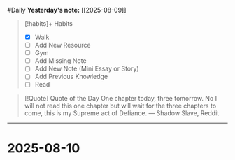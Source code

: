 #Daily
**Yesterday's note:** [[2025-08-09]]

> [!habits]+ Habits 
>- [x] Walk 
>- [ ] Add New Resource
> - [ ] Gym 
> - [ ] Add Missing Note
> - [ ] Add New Note (Mini Essay or Story)
> - [ ] Add Previous Knowledge  
> - [ ] Read

> [!Quote]  Quote of the Day
> One chapter today, three tomorrow. No I will not read this one chapter but will wait for the three chapters to come, this is my Supreme act of Defiance.
> — Shadow Slave, Reddit


<hr>

# 2025-08-10

